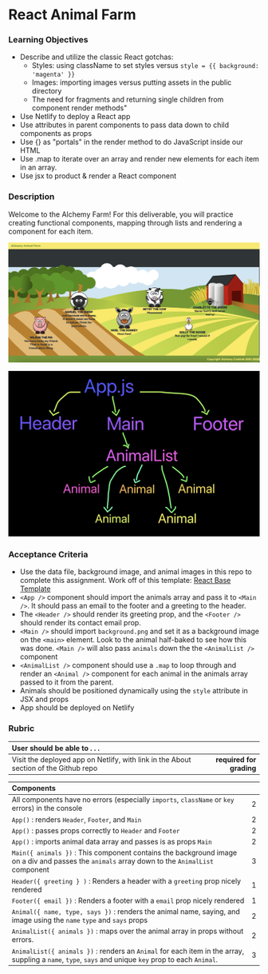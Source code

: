 # React Animal Farm

### Learning Objectives

- Describe and utilize the classic React gotchas:
  - Styles: using className to set styles versus `style = {{ background: 'magenta' }}`
  - Images: importing images versus putting assets in the public directory
  - The need for fragments and returning single children from component render methods"
- Use Netlify to deploy a React app
- Use attributes in parent components to pass data down to child components as props
- Use {} as "portals" in the render method to do JavaScript inside our HTML
- Use .map to iterate over an array and render new elements for each item in an array.
- Use jsx to product & render a React component

### Description

Welcome to the Alchemy Farm! For this deliverable, you will practice creating functional components, mapping through lists and rendering a component for each item.

![](mockup.png)

![](hierarchy.png)

### Acceptance Criteria

- Use the data file, background image, and animal images in this repo to complete this assignment. Work off of this template: [React Base Template](https://github.com/alchemycodelab/react-base-template)
- `<App />` component should import the animals array and pass it to `<Main />`. It should pass an email to the footer and a greeting to the header.
- The `<Header />` should render its greeting prop, and the `<Footer />` should render its contact email prop.
- `<Main />` should import `background.png` and set it as a background image on the `<main>` element. Look to the animal half-baked to see how this was done. `<Main />` will also pass `animals` down the the `<AnimalList />` component
- `<AnimalList />` component should use a `.map` to loop through and render an `<Animal />` component for each animal in the animals array passed to it from the parent.
- Animals should be positioned dynamically using the `style` attribute in JSX and props
- App should be deployed on Netlify

### Rubric

| User should be able to . . .                                                         |             |
| :----------------------------------------------------------------------------------- | ----------: |
| Visit the deployed app on Netlify, with link in the About section of the Github repo |  **required for grading** |


| Components                                                                                |             |
| :----------------------------------------------------------------------------------- | ----------: |
| All components have no errors (especially `imports`, `className` or `key` errors) in the console  |  2 |
| `App()` : renders `Header`, `Footer`, and `Main` |2|
| `App()` : passes props correctly to `Header` and `Footer` |2|
| `App()` : imports animal data array and passes is as props `Main` |2|
| `Main({ animals })` : This component contains the background image on a div and passes the `animals` array down to the `AnimalList` component |3|
| `Header({ greeting } )` : Renders a header with a `greeting` prop nicely rendered |1|
| `Footer({ email })` : Renders a footer with a `email` prop nicely rendered |1|
| `Animal({ name, type, says })` : renders the animal name, saying, and image using the `name` `type` and `says` props |2|
| `AnimalList({ animals })` : maps over the animal array in props without errors.  |2|
| `AnimalList({ animals })` : renders an `Animal` for each item in the array, suppling a `name`, `type`, `says` and unique `key` prop to each `Animal`.  |3|
